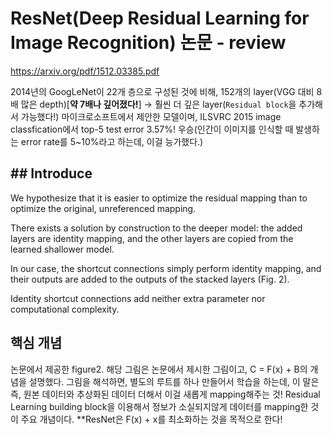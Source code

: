 # ResNet(Deep Residual Learning for Image Recognition) 논문 - review

https://arxiv.org/pdf/1512.03385.pdf

2014년의 GoogLeNet이 22개 층으로 구성된 것에 비해, 152개의 layer(VGG 대비 8배 많은 depth)[**약 7배나 깊어졌다!**] → 훨씬 더 깊은 layer(`Residual block`을 추가해서 가능했다!) 
마이크로소프트에서 제안한 모델이며, ILSVRC 2015 image classfication에서 top-5 test error 3.57%! 우승(인간이 이미지를 인식할 때 발생하는 error rate를 5~10%라고 하는데, 이걸 능가했다.)

## ## Introduce

We hypothesize that it is easier to optimize the residual mapping than to optimize the original, unreferenced mapping.
  
There exists a solution by construction to the deeper model: the added layers are identity mapping, and the other layers are copied from the learned shallower model.

In our case, the shortcut connections simply perform identity mapping, and their outputs are added to the outputs of the stacked layers (Fig. 2).

Identity shortcut connections add neither extra parameter nor computational complexity.

## 핵심 개념
  
논문에서 제공한 figure2. 해당 그림은 논문에서 제시한 그림이고, C = F(x) + B의 개념을 설명했다. 그림을 해석하면, 별도의 루트를 하나 만들어서 학습을 하는데, 이 말은 즉, 원본 데이터와 추상화된 데이터 더해서 이걸 새롭게 mapping해주는 것!
Residual Learning building block을 이용해서 정보가 소실되지않게 데이터를 mapping한 것이 주요 개념이다. **ResNet은 F(x) + x를 최소화하는 것을 목적으로 한다!

